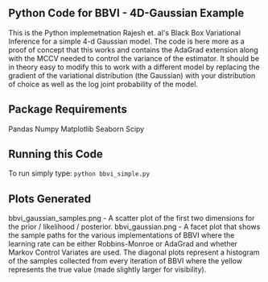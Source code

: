 ## Python Code for BBVI - 4D-Gaussian Example
This is the Python implemetnation Rajesh et. al's Black Box Variational Inference for a simple 4-d Gaussian model. 
The code is here more as a proof of concept that this works and contains the AdaGrad extension along with the MCCV
needed to control the variance of the estimator. It should be in theory easy to modify this to work with a different model
by replacing the gradient of the variational distribution (the Gaussian) with your distribution of choice as well
as the log joint probability of the model. 

## Package Requirements
Pandas
Numpy
Matplotlib
Seaborn
Scipy

## Running this Code
To run simply type:
`python bbvi_simple.py`

## Plots Generated
bbvi_gaussian_samples.png - A scatter plot of the first two dimensions for the prior / likelihood / posterior. 
bbvi_gaussian.png - A facet plot that shows the sample paths for the various implementations of BBVI where the learning rate 
can be either Robbins-Monroe or AdaGrad and whether Markov Control Variates are used. The diagonal plots represent a histogram of the samples collected from every iteration of BBVI where the yellow represents the true value (made slightly larger for visibility).
